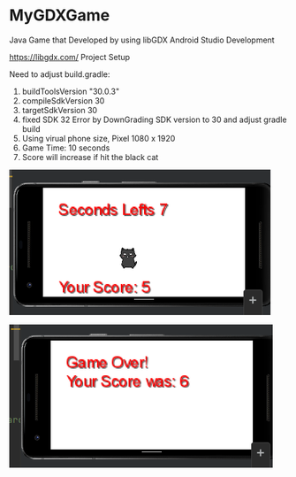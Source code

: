 # MyGDXGame

Java Game that Developed by using libGDX
Android Studio Development

https://libgdx.com/ Project Setup

Need to adjust build.gradle:
  1. buildToolsVersion "30.0.3"
  2. compileSdkVersion 30
  3. targetSdkVersion 30
  4. fixed SDK 32 Error by DownGrading SDK version to 30 and adjust gradle build
  5. Using virual phone size, Pixel 1080 x 1920
  6. Game Time: 10 seconds
  7. Score will increase if hit the black cat
  

![alt text](https://github.com/Winni731/MyGDXGame/blob/master/assets/git_project1.png)

![alt text](https://github.com/Winni731/MyGDXGame/blob/master/assets/git_project2.png)

